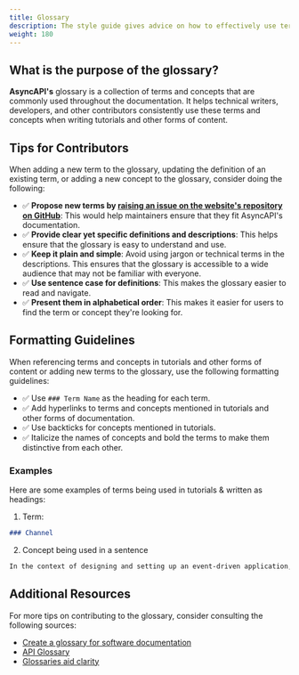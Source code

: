 ```yaml
---
title: Glossary
description: The style guide gives advice on how to effectively use terms and concepts when creating tutorials and other forms of content for AsyncAPI.
weight: 180
---
```

## What is the purpose of the glossary?

**AsyncAPI's** glossary is a collection of terms and concepts that are commonly used throughout the documentation. It helps technical writers, developers, and other contributors consistently use these terms and concepts when writing tutorials and other forms of content.

## Tips for Contributors

When adding a new term to the glossary, updating the definition of an existing term, or adding a new concept to the glossary, consider doing the following:

- ✅ **Propose new terms by [raising an issue on the website's repository on GitHub](https://github.com/asyncapi/website/issues)**: This would help maintainers ensure that they fit AsyncAPI's documentation.
- ✅ **Provide clear yet specific definitions and descriptions**: This helps ensure that the glossary is easy to understand and use.
- ✅ **Keep it plain and simple**: Avoid using jargon or technical terms in the descriptions. This ensures that the glossary is accessible to a wide audience that may not be familiar with everyone.
- ✅ **Use sentence case for definitions**: This makes the glossary easier to read and navigate.
- ✅ **Present them in alphabetical order**: This makes it easier for users to find the term or concept they're looking for.

## Formatting Guidelines

When referencing terms and concepts in tutorials and other forms of content or adding new terms to the glossary, use the following formatting guidelines:

- ✅ Use `### Term Name` as the heading for each term.
- ✅ Add hyperlinks to terms and concepts mentioned in tutorials and other forms of documentation.
- ✅ Use backticks for concepts mentioned in tutorials.
- ✅ Italicize the names of concepts and bold the terms to make them distinctive from each other.

### Examples

Here are some examples of terms being used in tutorials & written as headings:

1. Term:

```md
### Channel
```

2. Concept being used in a sentence

```md
In the context of designing and setting up an event-driven application, servers are responsible for delivering asynchronous messages from the producer to the consumers through the use of {'{'}`**[channel]**(https://www.asyncapi.com/docs/concepts/channel)`{'}'}. 
```

## Additional Resources

For more tips on contributing to the glossary, consider consulting the following sources:

- [Create a glossary for software documentation](https://indoc.pro/documentation-types/glossary/)
- [API Glossary](https://idratherbewriting.com/learnapidoc/docapis_glossary_section.html)
- [Glossaries aid clarity](https://www.techscribe.co.uk/techw/glossaries.htm)

